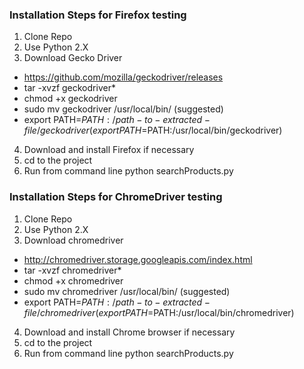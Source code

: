 ### Installation Steps for Firefox testing
1. Clone Repo
2. Use Python 2.X
3. Download Gecko Driver
  - https://github.com/mozilla/geckodriver/releases
  - tar -xvzf geckodriver*
  - chmod +x geckodriver
  - sudo mv geckodriver /usr/local/bin/ (suggested)
  - export PATH=$PATH:/path-to-extracted-file/geckodriver 
    (export PATH=$PATH:/usr/local/bin/geckodriver)
4. Download and install Firefox if necessary   
5. cd to the project
6. Run from command line python searchProducts.py

### Installation Steps for ChromeDriver testing
1. Clone Repo
2. Use Python 2.X
3. Download chromedriver
  - http://chromedriver.storage.googleapis.com/index.html
  - tar -xvzf chromedriver*
  - chmod +x chromedriver
  - sudo mv chromedriver /usr/local/bin/ (suggested)
  - export PATH=$PATH:/path-to-extracted-file/chromedriver 
    (export PATH=$PATH:/usr/local/bin/chromedriver)
4. Download and install Chrome browser if necessary   
5. cd to the project
6. Run from command line python searchProducts.py

